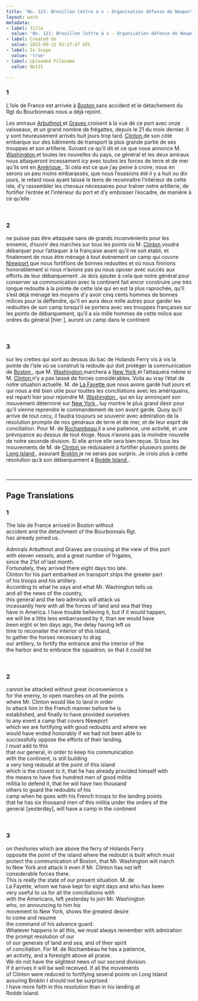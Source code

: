 ```yaml
---
title: 'No. 121: Brouillon lettre à x - Organisation défense de Newport - 1780/08/01'
layout: work
metadata:
- label: Title
  value: 'No. 121: Brouillon lettre à x - Organisation défense de Newport - 1780/08/01'
- label: Created On
  value: 2022-09-12 02:17:47 UTC
- label: In Scope
  value: 'true'
- label: Uploaded Filename
  value: No121

---
```

<div class="pages">
<div id="page-32541621">
<h3><a name="page-32541621">1</a></h3>
<div class="page-content">
<p>L’Isle de France est arrivée à <a href="../subjects/32162836" title=" Boston "> Boston </a> sans <span class="line-break"> </span>accident et le détachement du Rgt du Bourbonnais <span class="line-break"> </span>nous a déjà rejoint.</p>
<p>Les amiraux <a href="../subjects/32162891" title=" Arbuthnot "> Arbuthnot </a> et <a href="../subjects/32162892" title=" Graves "> Graves </a> croisent à la <span class="line-break"> </span>vue de ce port avec onze vaisseaux, et un grand <span class="line-break"> </span>nombre de frégattes, depuis le 21 du mois dernier. <span class="line-break"> </span>Il y sont heureusement arrivés huit jours trop tard. <span class="line-break"> </span><a href="../subjects/32162898" title=" Clinton "> Clinton </a> de son côté embarque sur des bâtiments de transport la plus grande partie<span class="line-break"> </span>de ses trouppes et son artillerie. <span class="line-break"> </span>Suivant ce qu’il dit et ce que nous annonce <span class="line-break"> </span>M. <a href="../subjects/32162841" title=" Washington "> Washington </a> et toutes les nouvelles du pays, <span class="line-break"> </span>ce général et les deux amiraux nous attaqueront <span class="line-break"> </span>incessament icy avec toutes les forces de terre et de <span class="line-break"> </span>mer qu’ils ont en <a href="../subjects/32162902" title=" Amérique "> Amérique </a>. Si cela est ce que j’ay peine<span class="line-break"> </span>à croire, nous en serons un peu moins embarassés, que nous <span class="line-break"> </span>l’eussions été il y a huit ou dix jours, le retard nous ayant <span class="line-break"> </span>laissé le tems de reconnaître l’intérieur de cette isle, <span class="line-break"> </span>d’y rassembler les chevaux nécessaires pour traîner <span class="line-break"> </span>notre artillerie, de fortifier l’entrée et l’intérieur <span class="line-break"> </span>du port et d’y embosser l’escadre, de manière à ce qu’elle </p>
</div>
</div>
<br />
<div id="page-32541622">
<h3><a name="page-32541622">2</a></h3>
<div class="page-content">
<p>ne puisse pas être attaquée sans de grands inconvénients <span class="line-break"> </span>pour les ennemis, d’ouvrir des marches sur tous les <span class="line-break"> </span>points où M. <a href="../subjects/32162898" title=" Clinton "> Clinton </a> voudra débarquer pour <span class="line-break"> </span>l’attaquer à la française avant qu’il ne soit <span class="line-break"> </span>établi, et finalement de nous être ménagé <span class="line-break"> </span>à tout événement un camp qui couvre <a href="../subjects/32162887" title=" Niewport "> Niewport </a> <span class="line-break"> </span>que nous fortifions de bonnes redouttes et où nous <span class="line-break"> </span>finirions honorablement si nous n’avions pas pu <span class="line-break"> </span>nous oposer avec succès aux efforts de leur <span class="line-break"> </span>débarquement. Je dois ajouter à cela que <span class="line-break"> </span>notre général pour conserver sa communication <span class="line-break"> </span>avec le continent fait encor construire une <span class="line-break"> </span>très longue redoutte à la pointe de cette isle qui <span class="line-break"> </span>en est la plus raprochée, qu’il s’est déjà ménagé <span class="line-break"> </span>les moyens d’y avoir cinq cents hommes de bonnes <span class="line-break"> </span>milices pour la déffendre, qu’il en aura deux <span class="line-break"> </span>mille autres pour garder les redouttes de son <span class="line-break"> </span>camp lorsqu’il se portera avec ses trouppes <span class="line-break"> </span>françaises sur les points de débarquement, <span class="line-break"> </span>qu’il a six mille hommes de cette milice aux ordres du <span class="line-break"> </span>général <span class="unclear">[hier ]</span>, auront un camp dans le continent </p>
</div>
</div>
<br />
<div id="page-32541623">
<h3><a name="page-32541623">3</a></h3>
<div class="page-content">
<p>sur les crettes qui sont au dessus du bac de Holands Ferry <span class="line-break"> </span>vis à vis la pointe de l’isle où se construit la redoute qui doit <span class="line-break"> </span>protéger la communication de <a href="../subjects/32162836" title=" Boston "> Boston </a> , que M. <a href="../subjects/32162841" title=" Washington "> Washington </a>  marchera <span class="line-break"> </span>a <a href="../subjects/32162830" title=" New York "> New York </a>  et l’attaquera même si M. <a href="../subjects/32162898" title=" Clinton "> Clinton </a>  n’y a pas laissé <span class="line-break"> </span>de forces considérables. <span class="line-break"> </span>Voila au vray l’état de notre situation actuelle. M. de <span class="line-break"> </span><a href="../subjects/32162869" title=" La Fayette "> La Fayette </a>  que nous avons gardé huit jours et qui nous <span class="line-break"> </span>a été bien utile pour touttes les conciliations avec <span class="line-break"> </span>les amériquains, est reparti hier pour rejoindre <span class="line-break"> </span>M. <a href="../subjects/32162841" title=" Washington "> Washington </a> , qui en luy annonçant son <span class="line-break"> </span>mouvement déterminé sur <a href="../subjects/32162830" title=" New York "> New York </a>, luy <span class="line-break"> </span>montre le plus grand désir pour qu’il vienne <span class="line-break"> </span>reprendre le commandement de son avant garde. <span class="line-break"> </span>Quoy qu’il arrive de tout cecy, il faudra toujours se <span class="line-break"> </span>souvenir avec admiration de la résolution prompte  de <span class="line-break"> </span>nos généraux de terre et de mer, et de leur esprit <span class="line-break"> </span>de conciliation. Pour M. de <a href="../subjects/32162815" title=" Rochambeau "> Rochambeau </a>  il a une patience, <span class="line-break"> </span>une activité, et une prévoyance au dessus de tout éloge. <span class="line-break"> </span>Nous n’avons pas la moindre nouvelle de notre seconde division. <span class="line-break"> </span>Si elle arrive elle sera bien reçue. Si tous les mouvements de <span class="line-break"> </span>M. de <a href="../subjects/32162898" title=" Clinton "> Clinton </a>  se réduisaient à fortifier plusieurs points de <span class="line-break"> </span><a href="../subjects/32162897" title=" Long Island "> Long Island </a> , assurant <a href="../subjects/32162904" title=" Broklin "> Broklin </a>  je ne serais pas surpris. <span class="line-break"> </span>Je crois plus à cette résolution qu’à son débarquement à <span class="line-break"> </span><a href="../subjects/32162905" title=" Rodde Island "> Rodde Island </a> . </p>
</div>
</div>
<br />
</div>
<hr />
<h2 class="divider">Page Translations</h2>
<div class="pages">
<div id="translation-32541621">
<h3>1</h3>
<div class="page-content">
<p>The Isle de France arrived in Boston without<br/>
accident and the detachment of the Bourbonnais Rgt.<br/>
has already joined us.</p>
<p>Admirals Arbuthnot and Graves are crossing at the view of this port<br/>
with eleven vessels, and a great number of frigates, <br/>
since the 21st of last month.<br/>
Fortunately, they arrived there eight days too late.<br/>
Clinton for his part embarked on transport ships the greater part <br/>
of his troops and his artillery.<br/>
According to what he says and what Mr. Washington tells us<br/>
and all the news of the country,<br/>
this general and the two admirals will attack us<br/>
incessantly here with all the forces of land and sea that they<br/>
have in America. I have trouble believing it, but if it would happen,<br/>
we will be a little less embarrassed by it, than we would have<br/>
been eight or ten days ago, the delay having left us<br/>
time to reconaiter the interior of this island,<br/>
to gather the horses necessary to drag<br/>
our artillery, to fortify the entrance and the interior of the<br/>
the harbor and to embrace the squadron, so that it could be</p>
</div>
</div>
<br />
<div id="translation-32541622">
<h3>2</h3>
<div class="page-content">
<p>cannot be attacked without great inconvenience s<br/>
for the enemy, to open marches on all the points<br/>
where Mr. Clinton would like to land in order <br/>
to attack him in the French manner before he is <br/>
established, and finally to have provided ourselves<br/>
to any event a camp that covers Niewport<br/>
which we are fortifying with good redoubts and where we<br/>
would have ended honorably if we had not been able to<br/>
successfully oppose the efforts of their landing.<br/>
I must add to this <br/>
that our general, in order to keep his communication<br/>
with the continent, is still building <br/>
a very long redoubt at the point of this island <br/>
which is the closest to it, that he has already provided himself with<br/>
the means to have five hundred men of good militia <br/>
militia to defend it, that he will have two thousand<br/>
others to guard the redoubts of his<br/>
camp when he goes with his French troops to the landing points<br/>
that he has six thousand men of this militia under the orders of the<br/>
general [yesterday], will have a camp in the continent</p>
</div>
</div>
<br />
<div id="translation-32541623">
<h3>3</h3>
<div class="page-content">
<p>on theshores which are above the ferry of Holands Ferry<br/>
opposite the point of the island where the redoubt is built which must<br/>
protect the communication of Boston, that Mr. Washington will march<br/>
to New York and attack it even if Mr. Clinton has not left<br/>
considerable forces there.<br/>
This is really the state of our present situation. M. de<br/>
La Fayette, whom we have kept for eight days and who has been<br/>
very useful to us for all the conciliations with<br/>
with the Americans, left yesterday to join Mr. Washington<br/>
who, on announcing to him his<br/>
movement to New York, shows the greatest desire<br/>
to come and resume<br/>
the command of his advance guard.<br/>
Whatever happens in all this, we must always remember with admiration<br/>
the prompt resolution of our<br/>
of our generals of land and sea, and of their spirit<br/>
of conciliation. For M. de Rochambeau he has a patience,<br/>
an activity, and a foresight above all praise.<br/>
We do not have the slightest news of our second division.<br/>
If it arrives it will be well received. If all the movements <br/>
of Clinton were reduced to fortifying several points on Long Island<br/>
assuring Broklin I should not be surprised.<br/>
I have more faith in this resolution than in his landing at<br/>
Rodde Island.</p>
</div>
</div>
<br />
</div>
